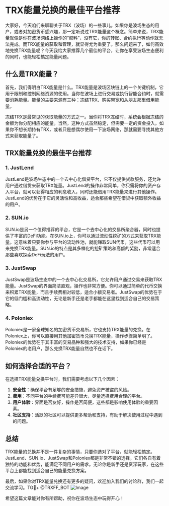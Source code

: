 # TRX能量兑换的最佳平台推荐

大家好，今天咱们来聊聊关于TRX（波场）的一些事儿。如果你是波场生态的用户，或者对加密货币感兴趣，那一定听说过TRX能量这个概念。简单来说，TRX能量就像是你在波场网络上操作的“燃料”，没有它，你的转账、合约执行等动作就无法完成。而TRX能量的获取和管理，就显得尤为重要了。那么问题来了，如何高效地兑换TRX能量呢？今天我给大家推荐几个最佳的平台，让你在享受波场生态便利的同时，也能轻松搞定能量问题。

## 什么是TRX能量？

首先，我们得明白TRX能量是什么。TRX能量是波场区块链上的一个关键机制，它用于限制和控制网络资源的使用。当你在波场上进行交易或执行智能合约时，就需要消耗能量。能量的主要来源有三种：冻结TRX、购买带宽和从朋友那里借用能量。

冻结TRX是最常见的获取能量的方式之一。当你将TRX冻结时，系统会根据冻结的金额为你分配相应的能量。当然，这种方式虽然稳定，但需要一定的资金投入。如果你不想长期持有TRX，或者只是想偶尔使用一下波场网络，那就需要寻找其他方式来获取能量了。

## TRX能量兑换的最佳平台推荐

### 1. JustLend

JustLend是波场生态中的一个去中心化借贷平台，它不仅提供贷款服务，还允许用户通过借贷来获取TRX能量。JustLend的操作非常简单，你只需将你的资产存入平台，就可以获得相应的利息收入，同时还能借用TRX能量来进行其他操作。JustLend的优势在于它的灵活性和高收益，适合那些希望在借贷中获取额外收益的用户。

### 2. SUN.io

SUN.io是另一个值得推荐的平台，它是一个去中心化的交易所聚合器，同时也提供了丰富的DeFi功能。在SUN.io上，你可以通过流动性挖矿的方式来获取TRX能量。这意味着只要你参与平台的流动性池，就能赚取SUN代币，这些代币可以用来兑换TRX能量。SUN.io的特点是其多样化的挖矿策略和高额的奖励，非常适合那些喜欢探索DeFi玩法的用户。

### 3. JustSwap

JustSwap是波场生态中的一个去中心化交易所，它允许用户通过交易来获取TRX能量。JustSwap的界面简洁直观，操作也非常方便。你可以通过简单的代币交换来积累TRX能量，而且手续费相对较低，适合小额交易者。JustSwap的优势在于它的低门槛和高流动性，无论是新手还是老手都能在这里找到适合自己的交易策略。

### 4. Poloniex

Poloniex是一家全球知名的加密货币交易所，它也支持TRX能量的兑换。在Poloniex上，你可以直接用其他加密货币兑换TRX能量，操作步骤简单明了。Poloniex的优势在于其丰富的交易品种和强大的技术支持，如果你已经是Poloniex的老用户，那么兑换TRX能量自然也不在话下。

## 如何选择合适的平台？

在选择TRX能量兑换平台时，我们需要考虑以下几个因素：

1. **安全性**：确保平台有足够的安全措施，避免资产被盗的风险。
2. **费用**：不同平台的手续费可能差异很大，尽量选择费用合理的平台。
3. **用户体验**：界面是否友好，操作是否简便，这些都是影响使用体验的重要因素。
4. **社区支持**：活跃的社区可以提供更多帮助和支持，有助于解决使用过程中遇到的问题。

## 总结

TRX能量的兑换并不是一件复杂的事情，只要你选对了平台，就能轻松搞定。JustLend、SUN.io、JustSwap和Poloniex都是非常不错的选择，它们各自有着独特的功能和优势，能满足不同用户的需求。无论你是新手还是资深玩家，在这些平台上都能找到适合自己的能量兑换方案。

最后，如果你对TRX能量兑换还有更多的疑问，欢迎加入我们的讨论群，我们一起交流学习。TG💪+ @TRXFF_BOT ![Image](https://github.com/user-attachments/assets/a9ced9e0-a9b8-4136-8aef-a09665821e59)

希望这篇文章能对你有所帮助，祝你在波场生态中玩得开心！